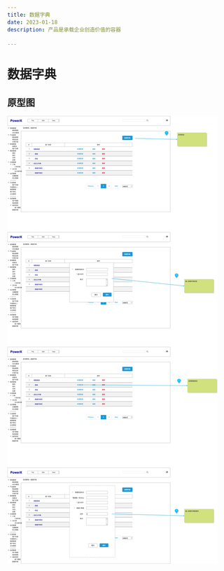 ```yaml
---
title: 数据字典
date: 2023-01-18
description: 产品是承载企业创造价值的容器

---
```


# 数据字典


[//]: # (## 流程图)

[//]: # (![]&#40;../../images/fl_prod_cat_mgmt_list.png&#41;)


## 原型图

![](../../../images/pt_dd_mgmt_create.png)